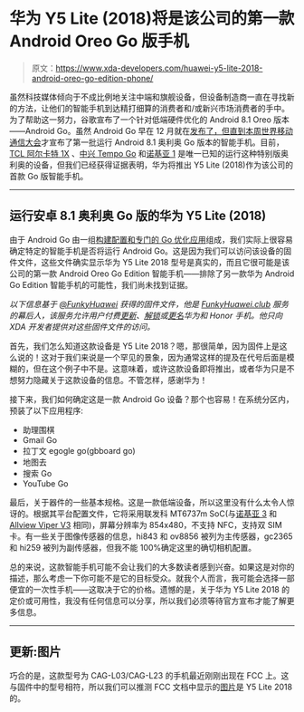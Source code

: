 # 华为 Y5 Lite (2018)将是该公司的第一款 Android Oreo Go 版手机

> 原文：<https://www.xda-developers.com/huawei-y5-lite-2018-android-oreo-go-edition-phone/>

虽然科技媒体倾向于不成比例地关注中端和旗舰设备，但设备制造商一直在寻找新的方法，让他们的智能手机到达精打细算的消费者和/或新兴市场消费者的手中。为了帮助这一努力，谷歌宣布了一个针对低端硬件优化的 Android 8.1 Oreo 版本——Android Go。虽然 Android Go 早在 12 月就在[发布了，但直到本周](https://www.xda-developers.com/android-go-news/)[世界移动通信大会](https://www.xda-developers.com/first-android-go-phones-more-android-one-devices-and-new-lens-assistant-features-to-be-announced-at-mwc/)才宣布了第一批运行 Android 8.1 奥利奥 Go 版本的智能手机。目前， [TCL 阿尔卡特 1X](https://www.xda-developers.com/alcatel-alcatel-5-3-1-series-smartphones-1t-10-7-tablets-1x-android-go-phone/) 、[中兴 Tempo Go](https://www.xda-developers.com/zte-announces-blade-v9-blade-v9-vita-tempo-go/) 和[诺基亚 1](https://www.xda-developers.com/nokia-8-sirocco-nokia-7-plus-nokia-6-nokia-1-8110-reloaded/) 是唯一已知的运行这种特别版奥利奥的设备，但我们已经获得证据表明，华为将推出 Y5 Lite (2018)作为该公司的首款 Go 版智能手机。

* * *

## 运行安卓 8.1 奥利奥 Go 版的华为 Y5 Lite (2018)

由于 Android Go 由一组[构建配置和专门的 Go 优化应用](https://www.xda-developers.com/android-go-old-android-8-1-oreo/)组成，我们实际上很容易确定特定的智能手机是否将运行 Android Go。这是因为我们可以访问该设备的固件文件，这些文件确实显示华为 Y5 Lite 2018 型号是真实的，而且它很可能是该公司的第一款 Android Oreo Go Edition 智能手机——排除了另一款华为 Android Go Edition 智能手机的可能性，我们尚未找到证据。

*以下信息基于 [@FunkyHuawei](https://twitter.com/FunkyHuawei) 获得的固件文件，他是 [FunkyHuawei.club](https://funkyhuawei.club/) 服务的幕后人，该服务允许用户付费[更新](https://funkyhuawei.club/models)、[解锁](https://www.reddit.com/r/FunkyHuawei/comments/7d5wsi/introducing_funkyhuawei_unbrick_flash_tool/)或[更名](https://www.reddit.com/r/FunkyHuawei/comments/7a5sab/introducing_funkyhuawei_rebrand_tool_rebrand_any/)华为和 Honor 手机。他只向 XDA 开发者提供对这些固件文件的访问。*

首先，我们怎么知道这款设备是 Y5 Lite 2018？嗯，那很简单，因为固件上是这么说的！这对于我们来说是一个罕见的景象，因为通常这样的提及在代号后面是模糊的，但在这个例子中不是。这意味着，或许这款设备即将推出，或者华为只是不想努力隐藏关于这款设备的信息。不管怎样，感谢华为！

接下来，我们如何确定这是一款 Android Go 设备？那个也容易！在系统分区内，预装了以下应用程序:

*   助理围棋
*   Gmail Go
*   拉丁文 egogle go(gbboard go)
*   地图去
*   搜索 Go
*   YouTube Go

最后，关于器件的一些基本规格。这是一款低端设备，所以这里没有什么太令人惊讶的。根据其平台配置文件，它将采用联发科 MT6737m SoC(与[诺基亚 3](https://www.xda-developers.com/hmd-global-launches-nokia-3-nokia-5-and-nokia-6-in-india/) 和 [Allview Viper V3](https://www.xda-developers.com/obscure-mediatek-phone-kernel-source-android-oreo-project-treble/) 相同)，屏幕分辨率为 854x480，不支持 NFC，支持双 SIM 卡。有一些关于图像传感器的信息，hi843 和 ov8856 被列为主传感器，gc2365 和 hi259 被列为副传感器，但我不能 100%确定这里的确切相机配置。

总的来说，这款智能手机可能不会让我们的大多数读者感到兴奋。如果这是对你的描述，那么考虑一下你可能不是它的目标受众。就我个人而言，我可能会选择一部便宜的一次性手机——这取决于它的价格。遗憾的是，关于华为 Y5 Lite 2018 的定价或可用性，我没有任何信息可以分享，所以我们必须等待官方宣布才能了解更多信息。

* * *

## 更新:图片

巧合的是，这款型号为 CAG-L03/CAG-L23 的手机最近刚刚出现在 FCC 上。这与固件中的型号相符，所以我们可以推测 FCC 文档中显示的[图片](https://fccid.io/QISCAG-L23/Label/Label-and-label-location-3759376)是 Y5 Lite 2018 的。